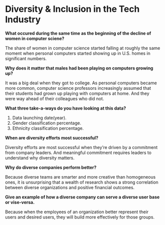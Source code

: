 # Diversity & Inclusion in the Tech Industry

**What occured during the same time as the beginning of the decline of women in computer sciene?**

The share of women in computer science started falling at roughly the same moment when personal computers started showing up in U.S. homes in significant numbers.

**Why does it matter that males had been playing on computers growing up?**

It was a big deal when they got to college. As personal computers became more common, computer science professors increasingly assumed that their students had grown up playing with computers at home. And they were way ahead of their colleagues who did not.

**What three take-a-ways do you have looking at this data?**

1. Data launching date(year).
2. Gender classification percentage.
3. Ethnicity classification percentage.

**When are diversity efforts most successful?**

Diversity efforts are most successful when they’re driven by a commitment from company leaders. And meaningful commitment requires leaders to understand why diversity matters.

**Why do diverse companies perform better?**

Because diverse teams are smarter and more creative than homogeneous ones, it is unsurprising that a wealth of research shows a strong correlation between diverse organizations and positive financial outcomes.

**Give an example of how a diverse company can serve a diverse user base or vise-versa.**

Because when the employees of an organization better represent their users and desired users, they will build more effectively for those groups.
